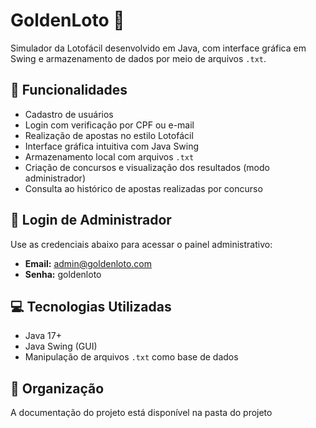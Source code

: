 # GoldenLoto 🎰

Simulador da Lotofácil desenvolvido em Java, com interface gráfica em Swing e armazenamento de dados por meio de arquivos `.txt`.

## 📌 Funcionalidades

- Cadastro de usuários
- Login com verificação por CPF ou e-mail
- Realização de apostas no estilo Lotofácil
- Interface gráfica intuitiva com Java Swing
- Armazenamento local com arquivos `.txt`
- Criação de concursos e visualização dos resultados (modo administrador)
- Consulta ao histórico de apostas realizadas por concurso

## 🔐 Login de Administrador

Use as credenciais abaixo para acessar o painel administrativo:

- **Email:** admin@goldenloto.com  
- **Senha:** goldenloto

## 💻 Tecnologias Utilizadas

- Java 17+
- Java Swing (GUI)
- Manipulação de arquivos `.txt` como base de dados

## 📁 Organização

A documentação do projeto está disponível na pasta do projeto
